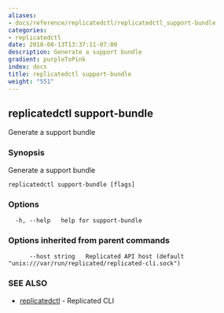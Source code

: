 ```yaml
---
aliases:
- docs/reference/replicatedctl/replicatedctl_support-bundle
categories:
- replicatedctl
date: 2018-08-13T13:37:11-07:00
description: Generate a support bundle
gradient: purpleToPink
index: docs
title: replicatedctl support-bundle
weight: "551"
---
```


## replicatedctl support-bundle

Generate a support bundle

### Synopsis

Generate a support bundle

```
replicatedctl support-bundle [flags]
```

### Options

```
  -h, --help   help for support-bundle
```

### Options inherited from parent commands

```
      --host string   Replicated API host (default "unix:///var/run/replicated/replicated-cli.sock")
```

### SEE ALSO

* [replicatedctl](/api/replicatedctl/)	 - Replicated CLI

